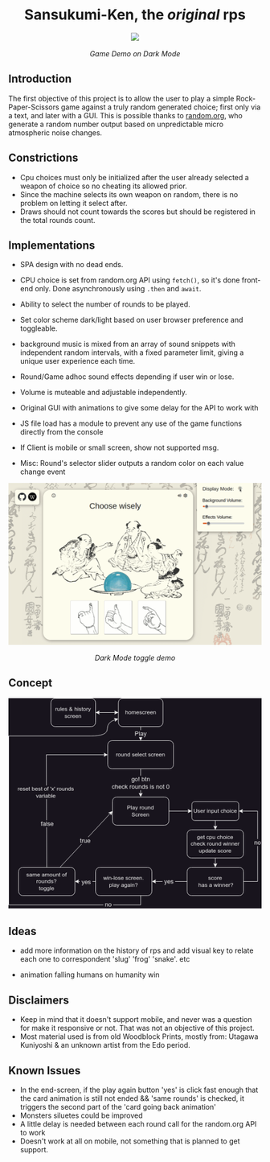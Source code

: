 
<div align="center"> 
<h1>Sansukumi-Ken, the <em>original</em> rps</h1>
<img src="./assets/game.gif" width="750">
<p><em>Game Demo on Dark Mode</em></p>
</div>

## Introduction

The first objective of this project is to allow the user to play a simple
Rock-Paper-Scissors game against a truly random generated choice; first only via a text, and later with a GUI.
This is possible thanks to [random.org](https://www.random.org/), who generate a random number output based on unpredictable micro atmospheric noise changes.  

## Constrictions
- Cpu choices must only be initialized after the user already selected a weapon of choice
so no cheating its allowed prior. 
- Since the machine selects its own weapon on random, there is no problem on letting it select after.
- Draws should not count towards the scores but should be registered in the total rounds count.

## Implementations

- SPA design with no dead ends.

- CPU choice is set from random.org API using ```fetch()```, so it's done front-end only. Done asynchronously using ```.then``` and ```await```.

- Ability to select the number of rounds to be played.

- Set color scheme dark/light based on user browser preference and toggleable.

- background music is mixed from an array of sound snippets with independent random intervals, with a fixed parameter limit, giving a unique user experience each time.

- Round/Game adhoc sound effects depending if user win or lose.

- Volume is muteable and adjustable independently.

- Original GUI with animations to give some delay for the API to work with

- JS file load has a module to prevent any use of the game functions directly from the console

- If Client is mobile or small screen, show not supported msg. 

- Misc: Round's selector slider outputs a random color on each value change event

<div align="center">
<img src="./assets/darklight.gif">
<p><em>Dark Mode toggle demo</em></p>
</div>

## Concept

![](./concept/diagram/rps.drawio.png)

## Ideas

- add more information on the history of rps and add visual key to relate each one to correspondent 'slug' 'frog' 'snake'. etc

- animation falling humans on humanity win

## Disclaimers

- Keep in mind that it doesn't support mobile, and never was a question for make it responsive or not. That was not an objective of this project.
- Most material used is from old Woodblock Prints, mostly from: Utagawa Kuniyoshi & an unknown artist from the Edo period.

## Known Issues 

- In the end-screen, if the play again button 'yes' is click fast enough that the card animation is still not ended && 'same rounds' is checked,  it triggers the second part of the 'card going back animation'
- Monsters siluetes could be improved
- A little delay is needed between each round call for the random.org API to work
- Doesn't work at all on mobile, not something that is planned to get support.
